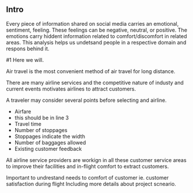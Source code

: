 ## Intro 

Every piece of information shared on social media carries an emotional, sentiment, feeling. These feelings can be negative, neutral, or positive. The emotions carry hiddent information related to comfort/discomfort in related areas. 
This analysis helps us undetsand people in a respective domain and respons behind it. 

#1
Here we will.


Air travel is the most convenient method of air travel for long distance. 

There are many airline services and the competitive nature of industy and current events motivates airlines to attract customers. 

A traveler may consider several points before selecting and airline. 

- Airfare
- this should be in line 3
- Travel time 
- Number of stoppages 
- Stoppages indicate the width
- Number of baggages allowed 
- Existing customer feedback 

All airline service providers are workign in all these customer service areas to improve their facilities and in-flight comfort to extract customers. 

Important to undrestand needs to comfort of customer ie. customer satisfaction during flight 
Including more details about project scneario. 